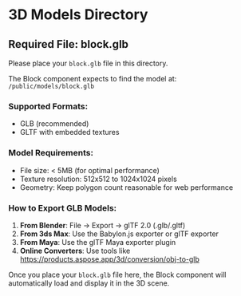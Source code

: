# 3D Models Directory

## Required File: block.glb

Please place your `block.glb` file in this directory.

The Block component expects to find the model at: `/public/models/block.glb`

### Supported Formats:
- GLB (recommended)
- GLTF with embedded textures

### Model Requirements:
- File size: < 5MB (for optimal performance)
- Texture resolution: 512x512 to 1024x1024 pixels
- Geometry: Keep polygon count reasonable for web performance

### How to Export GLB Models:
1. **From Blender**: File → Export → glTF 2.0 (.glb/.gltf)
2. **From 3ds Max**: Use the Babylon.js exporter or glTF exporter
3. **From Maya**: Use the glTF Maya exporter plugin
4. **Online Converters**: Use tools like https://products.aspose.app/3d/conversion/obj-to-glb

Once you place your `block.glb` file here, the Block component will automatically load and display it in the 3D scene.
